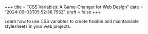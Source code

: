 +++
title = "CSS Variables: A Game-Changer for Web Design"
date = "2024-09-03T05:52:36.753Z"
draft = false
+++

  Learn how to use CSS variables to create flexible and maintainable stylesheets in your web projects.
        